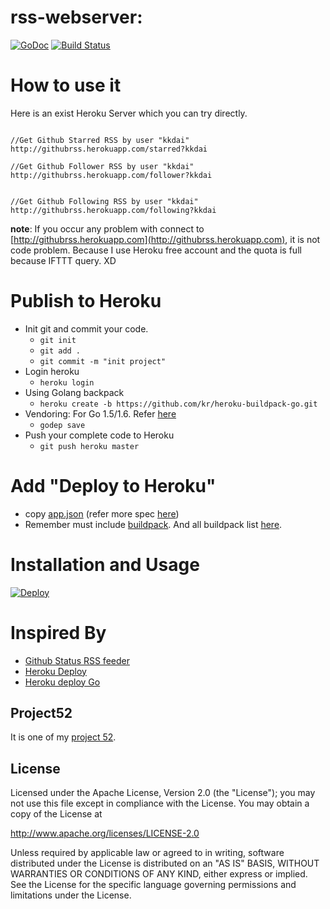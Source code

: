 rss-webserver:
==============

 [![GoDoc](https://godoc.org/github.com/kkdai/rss-webserver?status.svg)](https://godoc.org/github.com/kkdai/rss-webserver)  [![Build Status](https://travis-ci.org/kkdai/rss-webserver.svg?branch=master)](https://travis-ci.org/kkdai/rss-webserver)





How to use it
=============

Here is an exist Heroku Server which you can try directly.

```

//Get Github Starred RSS by user "kkdai"
http://githubrss.herokuapp.com/starred?kkdai

//Get Github Follower RSS by user "kkdai"
http://githubrss.herokuapp.com/follower?kkdai


//Get Github Following RSS by user "kkdai"
http://githubrss.herokuapp.com/following?kkdai

```

**note**: If you occur any problem with connect to [http://githubrss.herokuapp.com](http://githubrss.herokuapp.com), it is not code problem. Because I use Heroku free account and the quota is full because IFTTT query.  XD

Publish to Heroku
=============

- Init git and commit your code.
	- `git init`
	- `git add .`
	- `git commit -m "init project"`
- Login heroku
  - `heroku login`
- Using Golang backpack
  - `heroku create -b https://github.com/kr/heroku-buildpack-go.git`
- Vendoring: For Go 1.5/1.6. Refer [here](https://devcenter.heroku.com/articles/go-support#migrating-from-go1-5-godep-workspace-to-go1-6-with-a-vendor-directory)
   - `godep save`
- Push your complete code to Heroku
  - `git push heroku master`



Add "Deploy to Heroku"
=============

- copy [app.json](https://raw.githubusercontent.com/kkdai/rss-webserver/master/app.json) (refer more spec [here](https://devcenter.heroku.com/articles/app-json-schema#buildpacks))
- Remember must include [buildpack](https://devcenter.heroku.com/articles/app-json-schema#buildpacks). And all buildpack list [here](https://devcenter.heroku.com/articles/buildpacks#officially-supported-buildpacks).


Installation and Usage
=============


[![Deploy](https://www.herokucdn.com/deploy/button.svg)](https://heroku.com/deploy)

Inspired By
=============

- [Github Status RSS feeder](https://github.com/kkdai/githubrss)
- [Heroku Deploy](https://devcenter.heroku.com/articles/heroku-button)
- [Heroku deploy Go](http://dougblack.io/words/a-restful-micro-framework-in-go.html)


Project52
---------------

It is one of my [project 52](https://github.com/kkdai/project52).


License
---------------

Licensed under the Apache License, Version 2.0 (the "License");
you may not use this file except in compliance with the License.
You may obtain a copy of the License at

http://www.apache.org/licenses/LICENSE-2.0

Unless required by applicable law or agreed to in writing, software
distributed under the License is distributed on an "AS IS" BASIS,
WITHOUT WARRANTIES OR CONDITIONS OF ANY KIND, either express or implied.
See the License for the specific language governing permissions and
limitations under the License.

